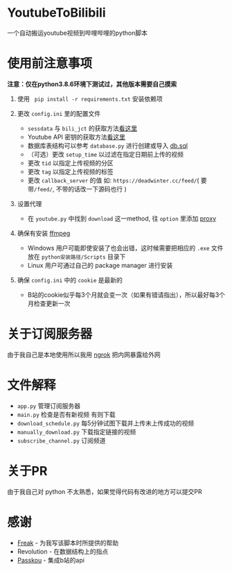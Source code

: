 # YoutubeToBilibili
一个自动搬运youtube视频到哔哩哔哩的python脚本

# 使用前注意事项
**注意：仅在python3.8.6环境下测试过，其他版本需要自己摸索**

1. 使用 `` pip install -r requirements.txt`` 安装依赖项

2. 更改 ``config.ini`` 里的配置文件
    - ``sessdata`` 与 ``bili_jct`` 的获取方法[看这里](https://github.com/Passkou/bilibili_api#获取-sessdate-和csrf)
    - Youtube API 密钥的获取方法[看这里](https://developers.google.com/youtube/v3/getting-started)
    - 数据库表结构可以参考 ``database.py`` 进行创建或导入 [db.sql](https://github.com/deadw1nter/YoutubeToBilibili/blob/master/db.sql)
    - （可选）更改 ``setup_time`` 以过滤在指定日期前上传的视频
    - 更改 ``tid`` 以指定上传视频的分区
    - 更改 ``tag`` 以指定上传视频的标签
    - 更改 ``callback_server`` 的值 如: ``https://deadwinter.cc/feed/``( 要带``/feed/``, 不带的话改一下源码也行 )

3. 设置代理
    - 在 ``youtube.py`` 中找到 ``download`` 这一method, 往 ``option`` 里添加 [proxy](https://github.com/ytdl-org/youtube-dl/blob/3e4cedf9e8cd3157df2457df7274d0c842421945/youtube_dl/YoutubeDL.py#L211)

4. 确保有安装 [ffmpeg](https://ffmpeg.org/download.html)
    - Windows 用户可能即使安装了也会出错，这时候需要把相应的 ``.exe`` 文件放在 ``python安装路径/Scripts`` 目录下
    - Linux 用户可通过自己的 package manager 进行安装

5. 确保 ``config.ini`` 中的 ``cookie`` 是最新的
    - B站的cookie似乎每3个月就会变一次（如果有错请指出），所以最好每3个月检查更新一次 

# 关于订阅服务器

由于我自己是本地使用所以我用 [ngrok](https://ngrok.com/) 把内网暴露给外网

# 文件解释
- ``app.py`` 管理订阅服务器
- ``main.py`` 检查是否有新视频 有则下载
- ``download_schedule.py`` 每5分钟试图下载并上传未上传成功的视频
- ``manually_download.py`` 下载指定链接的视频
- ``subscribe_channel.py`` 订阅频道

# 关于PR
由于我自己对 python 不太熟悉，如果觉得代码有改进的地方可以提交PR

# 感谢

* [Freak](https://github.com/Fre-ak) - 为我写该脚本时所提供的帮助
* Revolution - 在数据结构上的指点
* [Passkou](https://github.com/Passkou) - 集成b站的api
